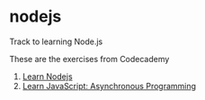 # nodejs
Track to learning Node.js

These are the exercises from Codecademy 
1. [Learn Nodejs](https://www.codecademy.com/enrolled/courses/learn-node-js)
2. [Learn JavaScript: Asynchronous Programming](https://www.codecademy.com/enrolled/courses/asynchronous-javascript)


